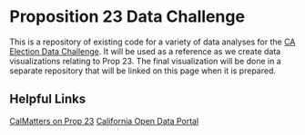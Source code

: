 # Proposition 23 Data Challenge
This is a repository of existing code for a variety of data analyses for the [CA Election Data Challenge](https://datalab.ucdavis.edu/ca-election-2020-data-challenge/). It will be used as a reference as we create data visualizations relating to Prop 23. The final visualization will be done in a separate repository that will be linked on this page when it is prepared.

## Helpful Links
[CalMatters on Prop 23](https://calmatters.org/election-2020-guide/proposition-23-kidney-dialysis-clinics/)
[California Open Data Portal](https://data.ca.gov/)
